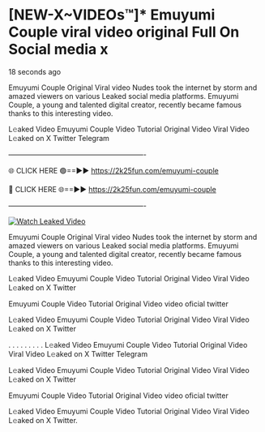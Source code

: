 # [NEW-X~VIDEOs™]* Emuyumi Couple viral video original Full On Social media x

18 seconds ago

Emuyumi Couple Original Viral video Nudes took the internet by storm and amazed viewers on various Leaked social media platforms. Emuyumi Couple, a young and talented digital creator, recently became famous thanks to this interesting video.

L𝚎aked Video Emuyumi Couple Video Tutorial Original Video Viral Video L𝚎aked on X Twitter Telegram

———————————————————-

🌐 CLICK HERE 🟢==►► https://2k25fun.com/emuyumi-couple

🔴 CLICK HERE 🌐==►► https://2k25fun.com/emuyumi-couple

———————————————————-

[![Watch Leaked Video](https://miro.medium.com/v2/resize:fit:828/format:webp/1*cilzJN44JGOrTw9NJCrNHA.gif "Watch Leaked Video")](https://2k25fun.com/emuyumi-couple)

Emuyumi Couple Original Viral video Nudes took the internet by storm and amazed viewers on various Leaked social media platforms. Emuyumi Couple, a young and talented digital creator, recently became famous thanks to this interesting video.

L𝚎aked Video Emuyumi Couple Video Tutorial Original Video Viral Video L𝚎aked on X Twitter

Emuyumi Couple Video Tutorial Original Video video oficial twitter

L𝚎aked Video Emuyumi Couple Video Tutorial Original Video Viral Video L𝚎aked on X Twitter

. . . . . . . . . L𝚎aked Video Emuyumi Couple Video Tutorial Original Video Viral Video L𝚎aked on X Twitter Telegram

L𝚎aked Video Emuyumi Couple Video Tutorial Original Video Viral Video L𝚎aked on X Twitter

Emuyumi Couple Video Tutorial Original Video video oficial twitter

L𝚎aked Video Emuyumi Couple Video Tutorial Original Video Viral Video L𝚎aked on X Twitter.
